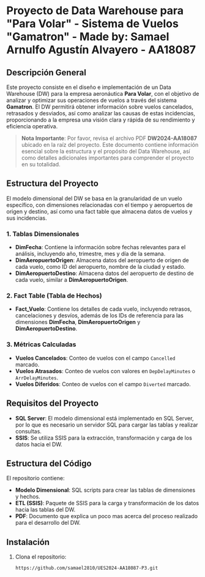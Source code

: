 # Proyecto de Data Warehouse para "Para Volar" - Sistema de Vuelos "Gamatron" - Made by: Samael Arnulfo Agustín Alvayero - AA18087

## Descripción General
Este proyecto consiste en el diseño e implementación de un Data Warehouse (DW) para la empresa aeronáutica **Para Volar**, con el objetivo de analizar y optimizar sus operaciones de vuelos a través del sistema **Gamatron**. El DW permitirá obtener información sobre vuelos cancelados, retrasados y desviados, así como analizar las causas de estas incidencias, proporcionando a la empresa una visión clara y rápida de su rendimiento y eficiencia operativa.
> **Nota Importante**: Por favor, revisa el archivo PDF **DW2024-AA18087** ubicado en la raíz del proyecto. Este documento contiene información esencial sobre la estructura y el propósito del Data Warehouse, así como detalles adicionales importantes para comprender el proyecto en su totalidad.

## Estructura del Proyecto
El modelo dimensional del DW se basa en la granularidad de un vuelo específico, con dimensiones relacionadas con el tiempo y aeropuertos de origen y destino, así como una fact table que almacena datos de vuelos y sus incidencias.

### 1. Tablas Dimensionales
   - **DimFecha**: Contiene la información sobre fechas relevantes para el análisis, incluyendo año, trimestre, mes y día de la semana.
   - **DimAeropuertoOrigen**: Almacena datos del aeropuerto de origen de cada vuelo, como ID del aeropuerto, nombre de la ciudad y estado.
   - **DimAeropuertoDestino**: Almacena datos del aeropuerto de destino de cada vuelo, similar a **DimAeropuertoOrigen**.

### 2. Fact Table (Tabla de Hechos)
   - **Fact_Vuelo**: Contiene los detalles de cada vuelo, incluyendo retrasos, cancelaciones y desvíos, además de los IDs de referencia para las dimensiones **DimFecha**, **DimAeropuertoOrigen** y **DimAeropuertoDestino**.

### 3. Métricas Calculadas
   - **Vuelos Cancelados**: Conteo de vuelos con el campo `Cancelled` marcado.
   - **Vuelos Atrasados**: Conteo de vuelos con valores en `DepDelayMinutes` o `ArrDelayMinutes`.
   - **Vuelos Diferidos**: Conteo de vuelos con el campo `Diverted` marcado.

## Requisitos del Proyecto
- **SQL Server**: El modelo dimensional está implementado en SQL Server, por lo que es necesario un servidor SQL para cargar las tablas y realizar consultas.
- **SSIS**: Se utiliza SSIS para la extracción, transformación y carga de los datos hacia el DW.

## Estructura del Código
El repositorio contiene:
- **Modelo Dimensional**: SQL scripts para crear las tablas de dimensiones y hechos.
- **ETL (SSIS)**: Paquete de SSIS para la carga y transformación de los datos hacia las tablas del DW.
- **PDF**: Documento que explica un poco mas acerca del proceso realizado para el desarrollo del DW.

## Instalación
1. Clona el repositorio:
   ```bash
   https://github.com/samael2810/UES2024-AA18087-P3.git
